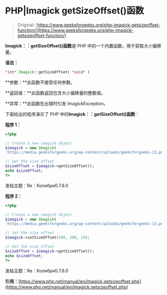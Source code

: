 # PHP|Imagick getSizeOffset()函数

> Original: [https://www.geeksforgeeks.org/php-imagick-getsizeoffset-function/](https://www.geeksforgeeks.org/php-imagick-getsizeoffset-function/)

**Imagick：：getSizeOffset()函数**是 PHP 中的一个内置函数，用于获取大小偏移量。

**语法：**

```php
*int* Imagick::getSizeOffset( *void* )
```

**参数：**此函数不接受任何参数。

**返回值：**此函数返回包含大小偏移量的整数值。

**异常：**此函数在出错时引发 ImagickException。

下面给出的程序演示了 PHP 中的**Imagick：：getSizeOffset()函数**：

**程序 1：**

```php
<?php

// Create a new imagick object
$imagick = new Imagick(
'https://media.geeksforgeeks.org/wp-content/uploads/geeksforgeeks-13.png');

// Get the size offset
$sizeOffset = $imagick->getSizeOffset();
echo $sizeOffset;
?>
```

发帖主题：Re：Колибри0.7.8.0

**程序 2：**

```php
<?php

// Create a new imagick object
$imagick = new Imagick(
'https://media.geeksforgeeks.org/wp-content/uploads/geeksforgeeks-13.png');

// Set the size offset
$imagick->setSizeOffset(100, 200, 25);

// Get the size offset
$sizeOffset = $imagick->getSizeOffset();
echo $sizeOffset;
?>
```

发帖主题：Re：Колибри0.7.8.0

**引用：**[https://www.php.net/manual/en/imagick.getsizeoffset.php](https://www.php.net/manual/en/imagick.getsizeoffset.php)